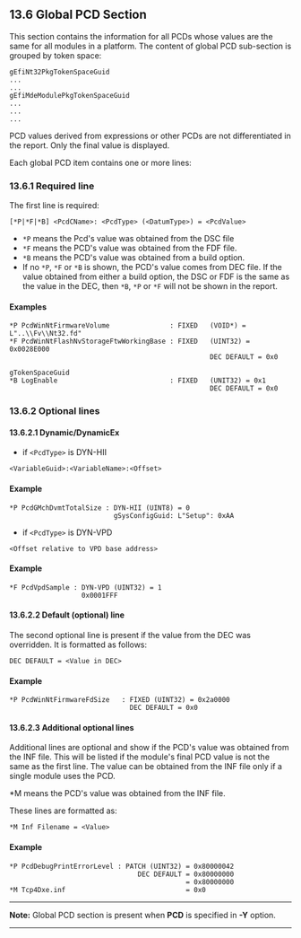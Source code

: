 <!--- @file
  13.6 Global PCD Section

  Copyright (c) 2008-2017, Intel Corporation. All rights reserved.<BR>

  Redistribution and use in source (original document form) and 'compiled'
  forms (converted to PDF, epub, HTML and other formats) with or without
  modification, are permitted provided that the following conditions are met:

  1) Redistributions of source code (original document form) must retain the
     above copyright notice, this list of conditions and the following
     disclaimer as the first lines of this file unmodified.

  2) Redistributions in compiled form (transformed to other DTDs, converted to
     PDF, epub, HTML and other formats) must reproduce the above copyright
     notice, this list of conditions and the following disclaimer in the
     documentation and/or other materials provided with the distribution.

  THIS DOCUMENTATION IS PROVIDED BY TIANOCORE PROJECT "AS IS" AND ANY EXPRESS OR
  IMPLIED WARRANTIES, INCLUDING, BUT NOT LIMITED TO, THE IMPLIED WARRANTIES OF
  MERCHANTABILITY AND FITNESS FOR A PARTICULAR PURPOSE ARE DISCLAIMED. IN NO
  EVENT SHALL TIANOCORE PROJECT  BE LIABLE FOR ANY DIRECT, INDIRECT, INCIDENTAL,
  SPECIAL, EXEMPLARY, OR CONSEQUENTIAL DAMAGES (INCLUDING, BUT NOT LIMITED TO,
  PROCUREMENT OF SUBSTITUTE GOODS OR SERVICES; LOSS OF USE, DATA, OR PROFITS;
  OR BUSINESS INTERRUPTION) HOWEVER CAUSED AND ON ANY THEORY OF LIABILITY,
  WHETHER IN CONTRACT, STRICT LIABILITY, OR TORT (INCLUDING NEGLIGENCE OR
  OTHERWISE) ARISING IN ANY WAY OUT OF THE USE OF THIS DOCUMENTATION, EVEN IF
  ADVISED OF THE POSSIBILITY OF SUCH DAMAGE.

-->

## 13.6 Global PCD Section

This section contains the information for all PCDs whose values are the same
for all modules in a platform. The content of global PCD sub-section is grouped
by token space:

```
gEfiNt32PkgTokenSpaceGuid
...
...
gEfiMdeModulePkgTokenSpaceGuid
...
...
...
```

PCD values derived from expressions or other PCDs are not differentiated in the
report. Only the final value is displayed.

Each global PCD item contains one or more lines:

### 13.6.1 Required line

The first line is required:

`[*P|*F|*B] <PcdCName>: <PcdType> (<DatumType>) = <PcdValue>`

* `*P` means the Pcd's value was obtained from the DSC file
* `*F` means the PCD's value was obtained from the FDF file.
* `*B` means the PCD's value was obtained from a build option.
* If no `*P`, `*F` or `*B` is shown, the PCD's value comes from DEC file. If the
  value obtained from either a build option, the DSC or FDF is the same as the
  value in the DEC, then `*B`, `*P` or `*F` will not be shown in the report.

#### Examples

```
*P PcdWinNtFirmwareVolume               : FIXED   (VOID*) = L"..\\Fv\\Nt32.fd"
*F PcdWinNtFlashNvStorageFtwWorkingBase : FIXED   (UINT32) = 0x0028E000
                                                  DEC DEFAULT = 0x0

gTokenSpaceGuid
*B LogEnable                            : FIXED   (UNIT32) = 0x1
                                                  DEC DEFAULT = 0x0
```

### 13.6.2 Optional lines

#### 13.6.2.1 Dynamic/DynamicEx

* if `<PcdType>` is DYN-HII

`<VariableGuid>:<VariableName>:<Offset>`

#### Example

```
*P PcdGMchDvmtTotalSize : DYN-HII (UINT8) = 0
                          gSysConfigGuid: L"Setup": 0xAA
```

* if `<PcdType>` is DYN-VPD

`<Offset relative to VPD base address>`

#### Example

```
*F PcdVpdSample : DYN-VPD (UINT32) = 1
                  0x0001FFF
```

#### 13.6.2.2 Default (optional) line

The second optional line is present if the value from the DEC was overridden.
It is formatted as follows:

`DEC DEFAULT = <Value in DEC>`

#### Example

```
*P PcdWinNtFirmwareFdSize   : FIXED (UINT32) = 0x2a0000
                              DEC DEFAULT = 0x0
```

#### 13.6.2.3 Additional optional lines

Additional lines are optional and show if the PCD's value was obtained from the
INF file. This will be listed if the module's final PCD value is not the same
as the first line. The value can be obtained from the INF file only if a single
module uses the PCD.

*M means the PCD's value was obtained from the INF file.

These lines are formatted as:

`*M Inf Filename = <Value>`

#### Example

```
*P PcdDebugPrintErrorLevel : PATCH (UINT32) = 0x80000042
                                DEC DEFAULT = 0x80000000
                                            = 0x80000000
*M Tcp4Dxe.inf                              = 0x0
```

**********
**Note:** Global PCD section is present when **PCD** is specified in **-Y**
option.
**********
